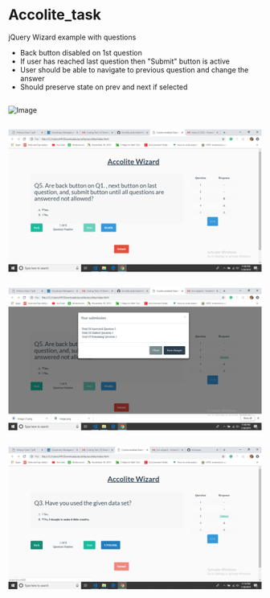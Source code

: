 # Accolite_task

jQuery Wizard example with questions

- Back button disabled on 1st question
- If user has reached last question then "Submit" button is active
- User should be able to navigate to previous question and change the answer
- Should preserve state on prev and next if selected
  

  
##
![Image](https://raw.githubusercontent.com/techquee/Accolite_task/master/images/image%20.png)

##
![Image](https://raw.githubusercontent.com/techquee/Accolite_task/master/images/image%20(1).png)

##
![Image](https://raw.githubusercontent.com/techquee/Accolite_task/master/images/image%20(2).png)

##
![Image](https://raw.githubusercontent.com/techquee/Accolite_task/master/images/image%20(3).png)
